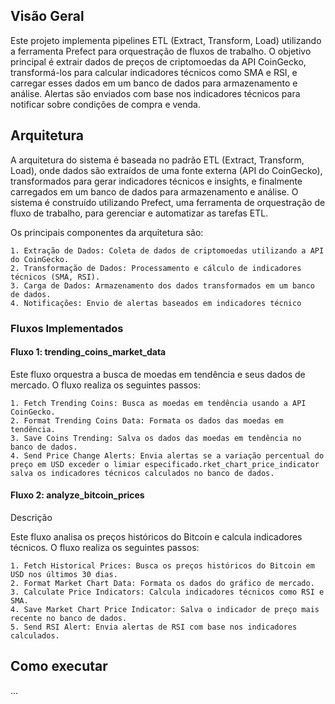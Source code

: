 ## Visão Geral

Este projeto implementa pipelines ETL (Extract, Transform, Load) utilizando a ferramenta Prefect para orquestração de fluxos de trabalho. O objetivo principal é extrair dados de preços de criptomoedas da API CoinGecko, transformá-los para calcular indicadores técnicos como SMA e RSI, e carregar esses dados em um banco de dados para armazenamento e análise. Alertas são enviados com base nos indicadores técnicos para notificar sobre condições de compra e venda.

## Arquitetura

A arquitetura do sistema é baseada no padrão ETL (Extract, Transform, Load), onde dados são extraídos de uma fonte externa (API do CoinGecko), transformados para gerar indicadores técnicos e insights, e finalmente carregados em um banco de dados para armazenamento e análise. O sistema é construído utilizando Prefect, uma ferramenta de orquestração de fluxo de trabalho, para gerenciar e automatizar as tarefas ETL.

Os principais componentes da arquitetura são:

    1. Extração de Dados: Coleta de dados de criptomoedas utilizando a API do CoinGecko.
    2. Transformação de Dados: Processamento e cálculo de indicadores técnicos (SMA, RSI).
    3. Carga de Dados: Armazenamento dos dados transformados em um banco de dados.
    4. Notificações: Envio de alertas baseados em indicadores técnico

### Fluxos Implementados

#### Fluxo 1: trending_coins_market_data

Este fluxo orquestra a busca de moedas em tendência e seus dados de mercado. O fluxo realiza os seguintes passos:

    1. Fetch Trending Coins: Busca as moedas em tendência usando a API CoinGecko.
    2. Format Trending Coins Data: Formata os dados das moedas em tendência.
    3. Save Coins Trending: Salva os dados das moedas em tendência no banco de dados.
    4. Send Price Change Alerts: Envia alertas se a variação percentual do preço em USD exceder o limiar especificado.rket_chart_price_indicator salva os indicadores técnicos calculados no banco de dados.

#### Fluxo 2: analyze_bitcoin_prices

Descrição

Este fluxo analisa os preços históricos do Bitcoin e calcula indicadores técnicos. O fluxo realiza os seguintes passos:

    1. Fetch Historical Prices: Busca os preços históricos do Bitcoin em USD nos últimos 30 dias.
    2. Format Market Chart Data: Formata os dados do gráfico de mercado.
    3. Calculate Price Indicators: Calcula indicadores técnicos como RSI e SMA.
    4. Save Market Chart Price Indicator: Salva o indicador de preço mais recente no banco de dados.
    5. Send RSI Alert: Envia alertas de RSI com base nos indicadores calculados.

## Como executar

...
